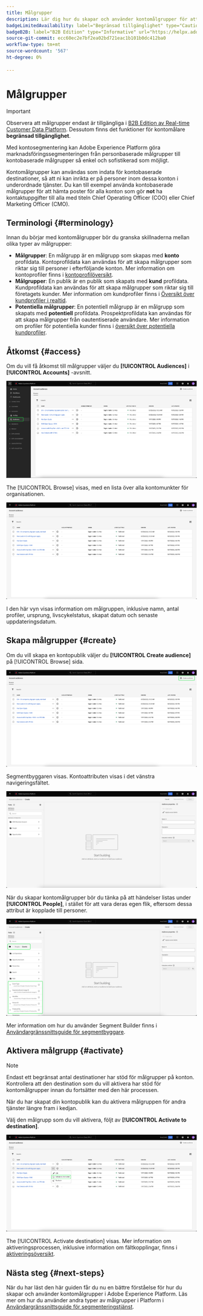 ```yaml
---
title: Målgrupper
description: Lär dig hur du skapar och använder kontomålgrupper för att rikta in kontoprofiler på efterföljande destinationer.
badgeLimitedAvailability: label="Begränsad tillgänglighet" type="Caution"
badgeB2B: label="B2B Edition" type="Informative" url="https://helpx.adobe.com/legal/product-descriptions/real-time-customer-data-platform-b2b-edition-prime-and-ultimate-packages.html"
source-git-commit: ecc60ec2e7bf2ea02bd721eac1b101b0dc412ba0
workflow-type: tm+mt
source-wordcount: '567'
ht-degree: 0%

---
```



# Målgrupper

>[!IMPORTANT]
>
>Observera att målgrupper endast är tillgängliga i [B2B Edition av Real-time Customer Data Platform](../../rtcdp/b2b-overview.md). Dessutom finns det funktioner för kontomålare **begränsad tillgänglighet**.

Med kontosegmentering kan Adobe Experience Platform göra marknadsföringssegmenteringen från personbaserade målgrupper till kontobaserade målgrupper så enkel och sofistikerad som möjligt.

Kontomålgrupper kan användas som indata för kontobaserade destinationer, så att ni kan inrikta er på personer inom dessa konton i underordnade tjänster. Du kan till exempel använda kontobaserade målgrupper för att hämta poster för alla konton som gör **not** ha kontaktuppgifter till alla med titeln Chief Operating Officer (COO) eller Chief Marketing Officer (CMO).

## Terminologi {#terminology}

Innan du börjar med kontomålgrupper bör du granska skillnaderna mellan olika typer av målgrupper:

- **Målgrupper**: En målgrupp är en målgrupp som skapas med **konto** profildata. Kontoprofildata kan användas för att skapa målgrupper som riktar sig till personer i efterföljande konton. Mer information om kontoprofiler finns i [kontoprofilöversikt](../../rtcdp/accounts/account-profile-overview.md).
- **Målgrupper**: En publik är en publik som skapats med **kund** profildata. Kundprofildata kan användas för att skapa målgrupper som riktar sig till företagets kunder. Mer information om kundprofiler finns i [Översikt över kundprofiler i realtid](../../profile/home.md).
- **Potentiella målgrupper**: En potentiell målgrupp är en målgrupp som skapats med **potentiell** profildata. Prospektprofildata kan användas för att skapa målgrupper från oautentiserade användare. Mer information om profiler för potentiella kunder finns i [översikt över potentiella kundprofiler](../../profile/ui/prospect-profile.md).

## Åtkomst {#access}

Om du vill få åtkomst till målgrupper väljer du **[!UICONTROL Audiences]** i **[!UICONTROL Accounts]** -avsnitt.

![Knappen Publiker markeras i avsnittet Konton.](../images/ui/account-audiences/select.png)

The [!UICONTROL Browse] visas, med en lista över alla kontomunkter för organisationen.

![De kontomålgrupper som tillhör organisationen visas.](../images/ui/account-audiences/browse.png)

I den här vyn visas information om målgruppen, inklusive namn, antal profiler, ursprung, livscykelstatus, skapat datum och senaste uppdateringsdatum.

## Skapa målgrupper {#create}

Om du vill skapa en kontopublik väljer du **[!UICONTROL Create audience]** på [!UICONTROL Browse] sida.

![The [!UICONTROL Create audience] knappen markeras på kontomålsidans webbsida.](../images/ui/account-audiences/select-create-audience.png)

Segmentbyggaren visas. Kontoattributen visas i det vänstra navigeringsfältet.

![Segmentbyggaren visas. Observera att bara attributen visas.](../images/ui/account-audiences/segment-builder.png)

När du skapar kontomålgrupper bör du tänka på att händelser listas under **[!UICONTROL People]**, i stället för att vara deras egen flik, eftersom dessa attribut är kopplade till personer.

![Platsen där du söker efter händelser, som finns i [!UICONTROL People] , är markerad.](../images/ui/account-audiences/attributes.png)

Mer information om hur du använder Segment Builder finns i [Användargränssnittsguide för segmentbyggare](./segment-builder.md).

## Aktivera målgrupp {#activate}

>[!NOTE]
>
>Endast ett begränsat antal destinationer har stöd för målgrupper på konton. Kontrollera att den destination som du vill aktivera har stöd för kontomålgrupper innan du fortsätter med den här processen.

När du har skapat din kontopublik kan du aktivera målgruppen för andra tjänster längre fram i kedjan.

Välj den målgrupp som du vill aktivera, följt av **[!UICONTROL Activate to destination]**.

![The [!UICONTROL Activate to destination] knappen markeras på snabbåtgärdsmenyn för den valda målgruppen.](../images/ui/account-audiences/activate.png)

The [!UICONTROL Activate destination] visas. Mer information om aktiveringsprocessen, inklusive information om fältkopplingar, finns i [aktiveringsöversikt](../../destinations/ui/activation-overview.md).

## Nästa steg {#next-steps}

När du har läst den här guiden får du nu en bättre förståelse för hur du skapar och använder kontomålgrupper i Adobe Experience Platform. Läs mer om hur du använder andra typer av målgrupper i Platform i [Användargränssnittsguide för segmenteringstjänst](./overview.md).
